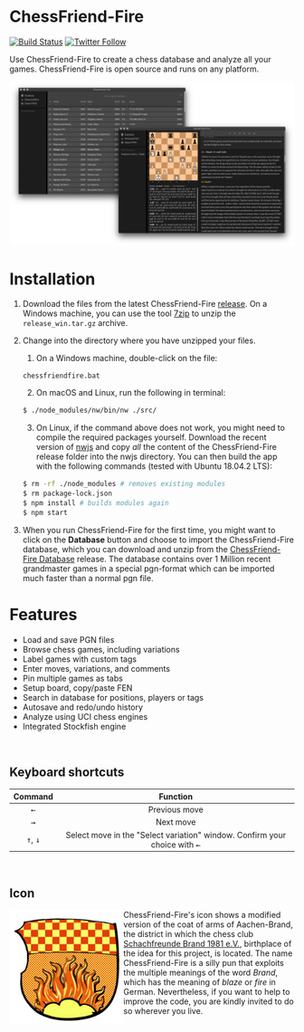 # ChessFriend-Fire
[![Build Status](https://travis-ci.org/SFBrand1981/ChessFriend-Fire.svg?branch=master)](https://travis-ci.org/SFBrand1981/ChessFriend-Fire)
[![Twitter Follow](https://img.shields.io/twitter/follow/SFBrand81.svg?style=social)](https://twitter.com/SFBrand81)


Use ChessFriend-Fire to create a chess database and analyze all your games.
ChessFriend-Fire is open source and runs on any platform.



<div style="text-align: center;">
     <img src="https://github.com/SFBrand1981/ChessFriend-Fire/blob/master/docs/ChessFriend-Fire_collage.png?v=20190621"/>
</div>


# Installation

   1. Download the files from the latest ChessFriend-Fire [release][release].
   On a Windows machine, you can use the tool [7zip][7zip] to unzip the `release_win.tar.gz` archive.
      
   2. Change into the directory where you have unzipped your files.
   
      1. On a Windows machine, double-click on the file:

      ```
      chessfriendfire.bat
      ```


      2. On macOS and Linux, run the following in terminal:

      ```bash
      $ ./node_modules/nw/bin/nw ./src/
      ```

      3. On Linux, if the command above does not work, you might need to compile the required packages yourself.
      Download the recent version of [nwjs][nwjs] and copy *all* the content of the ChessFriend-Fire release folder
      into the nwjs directory. You can then build the app with the following commands (tested with Ubuntu 18.04.2 LTS):

      ```bash
      $ rm -rf ./node_modules # removes existing modules
      $ rm package-lock.json
      $ npm install # builds modules again
      $ npm start
      ```



   3. When you run ChessFriend-Fire for the first time, you might want to click on the **Database** button and choose to import the ChessFriend-Fire database, which you can download and unzip from the [ChessFriend-Fire Database][DB] release. The database contains over 1 Million recent grandmaster games in a special pgn-format which can be imported much faster than a normal pgn file.




# Features

- Load and save PGN files
- Browse chess games, including variations
- Label games with custom tags
- Enter moves, variations, and comments
- Pin multiple games as tabs  
- Setup board, copy/paste FEN
- Search in database for positions, players or tags
- Autosave and redo/undo history
- Analyze using UCI chess engines
- Integrated Stockfish engine




<br clear="both"/>



## Keyboard shortcuts


<div style="text-align: center;">


| Command                                              | Function                                       |
|------------------------------------------------------|------------------------------------------------|
| <kbd>&leftarrow;</kbd>                               | Previous move                                  |
| <kbd>&rightarrow;</kbd>                              | Next move                                      |
| <kbd>&uparrow;</kbd>, <kbd>&downarrow;</kbd>         | Select move in the "Select variation" window. Confirm your choice with <kbd>&leftarrow;</kbd>|



</div>

<br clear="both"/>



## Icon

<img align="left" src="https://github.com/SFBrand1981/ChessFriend-Fire/blob/master/src/icon/icon.png?v=20190621" width="40%"/>


ChessFriend-Fire's icon shows a modified version of the coat of arms of Aachen-Brand, the district in which the chess club 
[Schachfreunde Brand 1981 e.V.][SFBrand], birthplace of the idea for this project, is located. The name ChessFriend-Fire
is a silly pun that exploits the multiple meanings of the word *Brand*, which has the meaning of *blaze* or *fire* in German.
Nevertheless, if you want to help to improve the code, you are kindly invited to do so wherever you live.


[7zip]: https://www.7-zip.org/download.html
[kingbase]: http://www.kingbase-chess.net/
[nvm]: https://github.com/nvm-sh/nvm
[nwjs]: https://nwjs.io/downloads/
[nodejs]: https://nodejs.org/en/
[release]: https://github.com/SFBrand1981/ChessFriend-Fire/releases
[stockfish]: https://github.com/SFBrand1981/ChessFriend-Fire/tree/master/src/bin
[xelatex]: https://en.wikipedia.org/wiki/XeTeX
[SFBrand]: https://www.schachfreunde-brand.de
[DB]: https://github.com/SFBrand1981/ChessFriend-Fire/releases/tag/2019.07.23-DB
